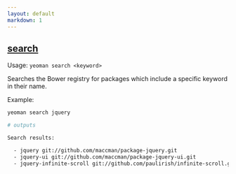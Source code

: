 ```yaml
---
layout: default
markdown: 1
---
```


## <a href="#search" name="search">search</a>

Usage: `yeoman search <keyword>`

Searches the Bower registry for packages which include a specific keyword in their name.

Example:

```sh
yeoman search jquery

# outputs

Search results:

  - jquery git://github.com/maccman/package-jquery.git
  - jquery-ui git://github.com/maccman/package-jquery-ui.git
  - jquery-infinite-scroll git://github.com/paulirish/infinite-scroll.git
```
